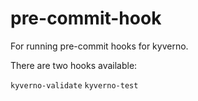 # pre-commit-hook

For running pre-commit hooks for kyverno.

There are two hooks available:

`kyverno-validate`
`kyverno-test`
